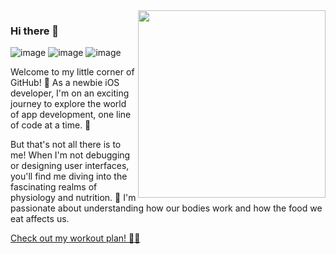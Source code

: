 <img width="300" align="right"  src="https://github.com/machio-naruzo/machio-naruzo/assets/145677305/5f46542b-e46b-4c63-aeb6-85743f6054f2" /> 

### Hi there 👋

![image](https://img.shields.io/badge/iOS%20Developer-%F0%9F%93%B1-green)
![image](https://img.shields.io/badge/Nutrition%20Geek-%F0%9F%A5%91-red)
![image](https://img.shields.io/badge/Physiology%20Enthusiast-%F0%9F%A7%AC-orange)


Welcome to my little corner of GitHub! 🚀 As a newbie iOS developer, I'm on an exciting journey to explore the world of app development, one line of code at a time. 📱

But that's not all there is to me! When I'm not debugging or designing user interfaces, you'll find me diving into the fascinating realms of physiology and nutrition. 🧬 I'm passionate about understanding how our bodies work and how the food we eat affects us.

[Check out my workout plan! 🏋️‍♂️](https://github.com/machio-naruzo/workout-plan)
